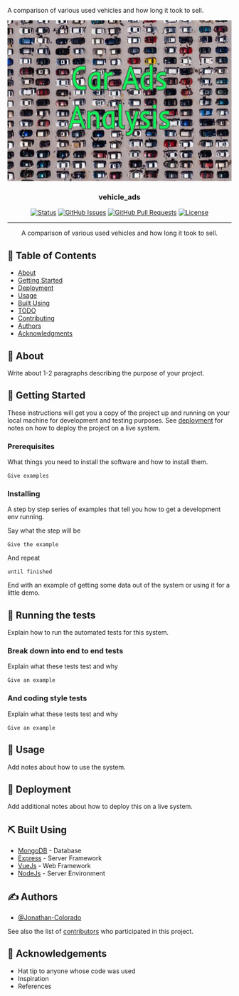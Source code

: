 A comparison of various used vehicles and how long it took to sell.
<p align="center">
  <a href="" rel="noopener">
 <img width=640px height=360px src="https://github.com/Jonathan-Colorado/vehicle_ads/blob/main/car-ads.jpg" alt="Project logo"></a>
</p>

<h3 align="center">vehicle_ads</h3>

<div align="center">

  [![Status](https://img.shields.io/badge/status-initial-lightgrey)]() 
  [![GitHub Issues](https://img.shields.io/github/issues/Jonathan-Colorado/vehicle_ads.svg)](https://github.com/Jonathan-Colorado/vehicle_ads/issues)
  [![GitHub Pull Requests](https://img.shields.io/github/issues-pr/Jonathan-Colorado/vehicle_ads.svg)](https://github.com/Jonathan-Colorado/vehicle_ads/pulls)
  [![License](https://img.shields.io/badge/license-MIT-blue.svg)](/LICENSE)

</div>

---

<p align="center"> A comparison of various used vehicles and how long it took to sell.
    <br> 
</p>

## 📝 Table of Contents
- [About](#about)
- [Getting Started](#getting_started)
- [Deployment](#deployment)
- [Usage](#usage)
- [Built Using](#built_using)
- [TODO](../TODO.md)
- [Contributing](../CONTRIBUTING.md)
- [Authors](#authors)
- [Acknowledgments](#acknowledgement)

## 🧐 About <a name = "about"></a>
Write about 1-2 paragraphs describing the purpose of your project.

## 🏁 Getting Started <a name = "getting_started"></a>
These instructions will get you a copy of the project up and running on your local machine for development and testing purposes. See [deployment](#deployment) for notes on how to deploy the project on a live system.

### Prerequisites
What things you need to install the software and how to install them.

```
Give examples
```

### Installing
A step by step series of examples that tell you how to get a development env running.

Say what the step will be

```
Give the example
```

And repeat

```
until finished
```

End with an example of getting some data out of the system or using it for a little demo.

## 🔧 Running the tests <a name = "tests"></a>
Explain how to run the automated tests for this system.

### Break down into end to end tests
Explain what these tests test and why

```
Give an example
```

### And coding style tests
Explain what these tests test and why

```
Give an example
```

## 🎈 Usage <a name="usage"></a>
Add notes about how to use the system.

## 🚀 Deployment <a name = "deployment"></a>
Add additional notes about how to deploy this on a live system.

## ⛏️ Built Using <a name = "built_using"></a>
- [MongoDB](https://www.mongodb.com/) - Database
- [Express](https://expressjs.com/) - Server Framework
- [VueJs](https://vuejs.org/) - Web Framework
- [NodeJs](https://nodejs.org/en/) - Server Environment

## ✍️ Authors <a name = "authors"></a>
- [@Jonathan-Colorado](https://github.com/Jonathan-Colorado) 

See also the list of [contributors](https://github.com/Jonathan-Colorado/vehicle_ads/contributors) who participated in this project.

## 🎉 Acknowledgements <a name = "acknowledgement"></a>
- Hat tip to anyone whose code was used
- Inspiration
- References
